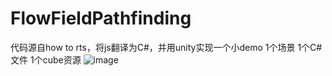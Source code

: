 # FlowFieldPathfinding
代码源自how to rts，将js翻译为C#，并用unity实现一个小demo
1个场景 1个C#文件 1个cube资源
![image](http://github.com/dx50075/FlowFieldPathfinding/raw/master/111.png)
